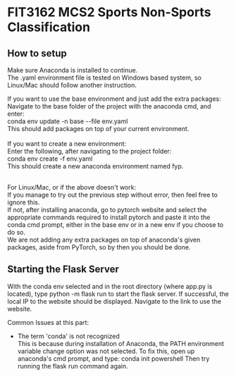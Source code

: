 # FIT3162 MCS2 Sports Non-Sports Classification



## How to setup
Make sure Anaconda is installed to continue. <br />
The .yaml environment file is tested on Windows based system, so Linux/Mac should follow another instruction.

If you want to use the base environment and just add the extra packages:<br />
Navigate to the base folder of the project with the anaconda cmd, and enter:<br />
conda env update -n base --file env.yaml<br />
This should add packages on top of your current environment.<br />
<br />
If you want to create a new environment:<br />
Enter the following, after navigating to the project folder:<br />
conda env create -f env.yaml <br />
This should create a new anaconda environment named fyp.

<br />
For Linux/Mac, or if the above doesn't work:<br />
If you manage to try out the previous step without error, then feel free to ignore this.<br />
If not, after installing anaconda, go to pytorch website and select the appropriate commands required to install pytorch
and paste it into the conda cmd prompt, either in the base env or in a new env if you choose to do so.
<br />
We are not adding any extra packages on top of anaconda's given packages, aside from PyTorch, so by then you should be done.


## Starting the Flask Server
With the conda env selected and in the root directory (where app.py is located),
type python -m flask run to start the flask server. If successful, the local IP to the website
should be displayed. Navigate to the link to use the website.

Common Issues at this part:
- The term 'conda' is not recognized<br />
    This is because during installation of Anaconda, the PATH environment variable change option was not selected.
    To fix this, open up anaconda's cmd prompt, and type: conda init powershell
    Then try running the flask run command again.

